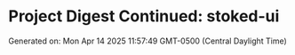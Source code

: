 # Project Digest Continued: stoked-ui
Generated on: Mon Apr 14 2025 11:57:49 GMT-0500 (Central Daylight Time)

